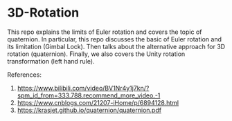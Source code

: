 # 3D-Rotation
This repo explains the limits of Euler rotation and covers the topic of quaternion. In particular, this repo discusses the basic of Euler rotation and its limitation (Gimbal Lock). Then talks about the alternative approach for 3D rotation (quaternion). Finally, we also covers the Unity rotation transformation (left hand rule).












References:
1. https://www.bilibili.com/video/BV1Nr4y1j7kn/?spm_id_from=333.788.recommend_more_video.-1
2. https://www.cnblogs.com/21207-iHome/p/6894128.html
3. https://krasjet.github.io/quaternion/quaternion.pdf

